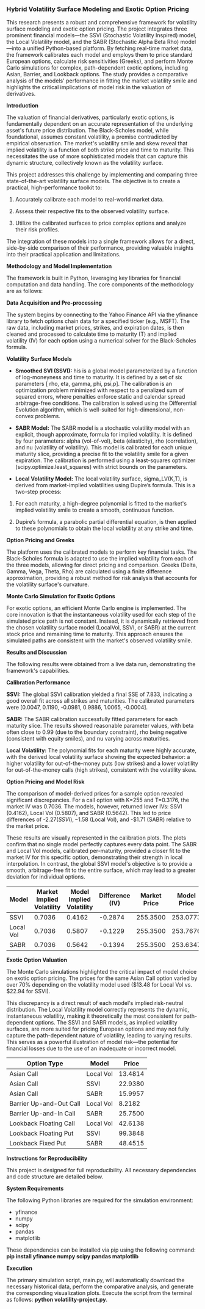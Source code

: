 ### **Hybrid Volatility Surface Modeling and Exotic Option Pricing**

This research presents a robust and comprehensive framework for volatility surface modeling and exotic option pricing. The project integrates three prominent financial models—the SSVI (Stochastic Volatility Inspired) model, the Local Volatility model, and the SABR (Stochastic Alpha Beta Rho) model—into a unified Python-based platform. By fetching real-time market data, the framework calibrates each model and employs them to price standard European options, calculate risk sensitivities (Greeks), and perform Monte Carlo simulations for complex, path-dependent exotic options, including Asian, Barrier, and Lookback options. The study provides a comparative analysis of the models' performance in fitting the market volatility smile and highlights the critical implications of model risk in the valuation of derivatives. 

**Introduction**

The valuation of financial derivatives, particularly exotic options, is fundamentally dependent on an accurate representation of the underlying asset's future price distribution. The Black-Scholes model, while foundational, assumes constant volatility, a premise contradicted by empirical observation. The market's volatility smile and skew reveal that implied volatility is a function of both strike price and time to maturity. This necessitates the use of more sophisticated models that can capture this dynamic structure, collectively known as the volatility surface.

This project addresses this challenge by implementing and comparing three state-of-the-art volatility surface models. The objective is to create a practical, high-performance toolkit to:

1. Accurately calibrate each model to real-world market data.

2. Assess their respective fits to the observed volatility surface.

3. Utilize the calibrated surfaces to price complex options and analyze their risk profiles.

The integration of these models into a single framework allows for a direct, side-by-side comparison of their performance, providing valuable insights into their practical application and limitations.

**Methodology and Model Implementation**

The framework is built in Python, leveraging key libraries for financial computation and data handling. The core components of the methodology are as follows:

**Data Acquisition and Pre-processing**

The system begins by connecting to the Yahoo Finance API via the yfinance library to fetch options chain data for a specified ticker (e.g., MSFT). The raw data, including market prices, strikes, and expiration dates, is then cleaned and processed to calculate time to maturity (T) and implied volatility (IV) for each option using a numerical solver for the Black-Scholes formula.

**Volatility Surface Models**

* **Smoothed SVI (SSVI):** his is a global model parameterized by a function of log-moneyness and time to maturity. It is defined by a set of six parameters [
rho,
eta,
gamma,
phi,
psi,p]. The calibration is an optimization problem minimized with respect to a penalized sum of squared errors, where penalties enforce static and calendar spread arbitrage-free conditions. The calibration is solved using the Differential Evolution algorithm, which is well-suited for high-dimensional, non-convex problems.

* **SABR Model:** The SABR model is a stochastic volatility model with an explicit, though approximate, formula for implied volatility. It is defined by four parameters: alpha (vol-of-vol), beta (elasticity), rho (correlation), and nu (volatility of volatility). This model is calibrated for each unique maturity slice, providing a precise fit to the volatility smile for a given expiration. The calibration is performed using a least-squares optimizer (scipy.optimize.least_squares) with strict bounds on the parameters.

* **Local Volatility Model:** The local volatility surface, 
sigma_LV(K,T), is derived from market-implied volatilities using Dupire’s formula. This is a two-step process:

1. For each maturity, a high-degree polynomial is fitted to the market's implied volatility smile to create a smooth, continuous function.

2. Dupire’s formula, a parabolic partial differential equation, is then applied to these polynomials to obtain the local volatility at any strike and time.

**Option Pricing and Greeks** 

The platform uses the calibrated models to perform key financial tasks. The Black-Scholes formula is adapted to use the implied volatility from each of the three models, allowing for direct pricing and comparison. Greeks (Delta, Gamma, Vega, Theta, Rho) are calculated using a finite difference approximation, providing a robust method for risk analysis that accounts for the volatility surface's curvature.

**Monte Carlo Simulation for Exotic Options**

For exotic options, an efficient Monte Carlo engine is implemented. The core innovation is that the instantaneous volatility used for each step of the simulated price path is not constant. Instead, it is dynamically retrieved from the chosen volatility surface model (LocalVol, SSVI, or SABR) at the current stock price and remaining time to maturity. This approach ensures the simulated paths are consistent with the market's observed volatility smile.

**Results and Discussion**

The following results were obtained from a live data run, demonstrating the framework's capabilities.

**Calibration Performance**

**SSVI:** The global SSVI calibration yielded a final SSE of 7.833, indicating a good overall fit across all strikes and maturities. The calibrated parameters were [0.0047, 0.1190, -0.0981, 0.9886, 1.0065, -0.0004].

**SABR:** The SABR calibration successfully fitted parameters for each maturity slice. The results showed reasonable parameter values, with beta often close to 0.99 (due to the boundary constraint), rho being negative (consistent with equity smiles), and nu varying across maturities.

**Local Volatility:** The polynomial fits for each maturity were highly accurate, with the derived local volatility surface showing the expected behavior: a higher volatility for out-of-the-money puts (low strikes) and a lower volatility for out-of-the-money calls (high strikes), consistent with the volatility skew.

**Option Pricing and Model Risk**

The comparison of model-derived prices for a sample option revealed significant discrepancies. For a call option with K=255 and T=0.3176, the market IV was 0.7036. The models, however, returned lower IVs: SSVI (0.4162), Local Vol (0.5807), and SABR (0.5642). This led to price differences of -$2.27 (SSVI), -$1.58 (Local Vol), and -$1.71 (SABR) relative to the market price.

These results are visually represented in the calibration plots.  The plots confirm that no single model perfectly captures every data point. The SABR and Local Vol models, calibrated per-maturity, provided a closer fit to the market IV for this specific option, demonstrating their strength in local interpolation. In contrast, the global SSVI model's objective is to provide a smooth, arbitrage-free fit to the entire surface, which may lead to a greater deviation for individual options.

| Model | Market Implied Volatility | Model Implied Volatility | Difference (IV) | Market Price | Model Price | Difference (Price) |
|---|---|---|---|---|---|---|
| SSVI | 0.7036 | 0.4162 | -0.2874 | 255.3500 | 253.0773 | -2.2727 |
| Local Vol | 0.7036 | 0.5807 | -0.1229 | 255.3500 | 253.7676 | -1.5824 |
| SABR | 0.7036 | 0.5642 | -0.1394 | 255.3500 | 253.6347 | -1.7153 |

**Exotic Option Valuation**

The Monte Carlo simulations highlighted the critical impact of model choice on exotic option pricing. The prices for the same Asian Call option varied by over 70% depending on the volatility model used ($13.48 for Local Vol vs. $22.94 for SSVI).

This discrepancy is a direct result of each model's implied risk-neutral distribution. The Local Volatility model correctly represents the dynamic, instantaneous volatility, making it theoretically the most consistent for path-dependent options. The SSVI and SABR models, as implied volatility surfaces, are more suited for pricing European options and may not fully capture the path-dependent nature of volatility, leading to varying results. This serves as a powerful illustration of model risk—the potential for financial losses due to the use of an inadequate or incorrect model.

| Option Type | Model | Price |
|---|---|---|
| Asian Call | Local Vol | 13.4814 |
| Asian Call | SSVI | 22.9380 |
| Asian Call | SABR | 15.9957 |
| Barrier Up-and-Out Call | Local Vol | 8.2182 |
| Barrier Up-and-In Call | SABR | 25.7500 |
| Lookback Floating Call | Local Vol | 42.6138 |
| Lookback Floating Put | SSVI | 99.3848 |
| Lookback Fixed Put | SABR | 48.4515 |

**Instructions for Reproducibility**

This project is designed for full reproducibility. All necessary dependencies and code structure are detailed below.

**System Requirements**

The following Python libraries are required for the simulation environment:

* yfinance
* numpy
* scipy
* pandas
* matplotlib

These dependencies can be installed via pip using the following command: **pip install yfinance numpy scipy pandas matplotlib**

**Execution**

The primary simulation script, main.py, will automatically download the necessary historical data, perform the comparative analysis, and generate the corresponding visualization plots. Execute the script from the terminal as follows: **python volatility-project.py**.

